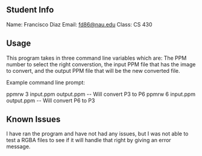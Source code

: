 ## Student Info
Name: Francisco Diaz
Email: fd86@nau.edu
Class: CS 430

## Usage
This program takes in three command line variables which are: The PPM number to select the right converstion,
the input PPM file that has the image to convert, and the output PPM file that will be the new converted file.

Example command line prompt:

ppmrw 3 input.ppm output.ppm -- Will convert P3 to P6
ppmrw 6 input.ppm output.ppm -- Will convert P6 to P3

## Known Issues
I have ran the program and have not had any issues, but I was not able to test a RGBA files to see if it
will handle that right by giving an error message.